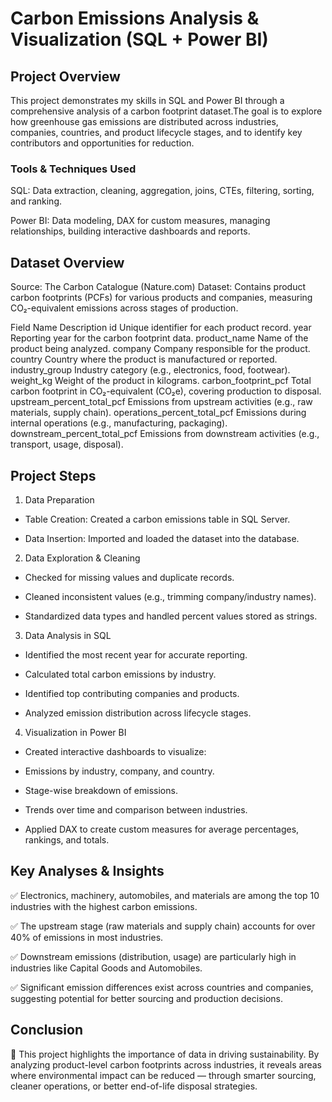 

# Carbon Emissions Analysis & Visualization (SQL + Power BI)
 

## Project Overview
This project demonstrates my skills in SQL and Power BI through a comprehensive analysis of a carbon footprint dataset.The goal is to explore how greenhouse gas emissions are distributed across industries, companies, countries, and product lifecycle stages, and to identify key contributors and opportunities for reduction.

 ### Tools & Techniques Used
SQL: Data extraction, cleaning, aggregation, joins, CTEs, filtering, sorting, and ranking.

Power BI: Data modeling, DAX for custom measures, managing relationships, building interactive dashboards and reports.

## Dataset Overview
Source: The Carbon Catalogue (Nature.com)
Dataset: Contains product carbon footprints (PCFs) for various products and companies, measuring CO₂-equivalent emissions across stages of production.

  Field Name	Description
  id	Unique identifier for each product record.
  year	Reporting year for the carbon footprint data.
  product_name	Name of the product being analyzed.
  company	Company responsible for the product.
  country	Country where the product is manufactured or reported.
  industry_group	Industry category (e.g., electronics, food, footwear).
  weight_kg	Weight of the product in kilograms.
  carbon_footprint_pcf	Total carbon footprint in CO₂-equivalent (CO₂e), covering production to disposal.
  upstream_percent_total_pcf	Emissions from upstream activities (e.g., raw materials, supply chain).
  operations_percent_total_pcf	Emissions during internal operations (e.g., manufacturing, packaging).
  downstream_percent_total_pcf	Emissions from downstream activities (e.g., transport, usage, disposal).

## Project Steps
1. Data Preparation
 - Table Creation: Created a carbon emissions table in SQL Server.

 - Data Insertion: Imported and loaded the dataset into the database.

2. Data Exploration & Cleaning
 - Checked for missing values and duplicate records.

 - Cleaned inconsistent values (e.g., trimming company/industry names).

 - Standardized data types and handled percent values stored as strings.

3. Data Analysis in SQL

 - Identified the most recent year for accurate reporting.

 - Calculated total carbon emissions by industry.

 - Identified top contributing companies and products.

 - Analyzed emission distribution across lifecycle stages.

4. Visualization in Power BI
 - Created interactive dashboards to visualize:

 - Emissions by industry, company, and country.

 - Stage-wise breakdown of emissions.

 - Trends over time and comparison between industries.

 - Applied DAX to create custom measures for average percentages, rankings, and totals.

## Key Analyses & Insights
✅ Electronics, machinery, automobiles, and materials are among the top 10 industries with the highest carbon emissions.

✅ The upstream stage (raw materials and supply chain) accounts for over 40% of emissions in most industries.

✅ Downstream emissions (distribution, usage) are particularly high in industries like Capital Goods and Automobiles.

✅ Significant emission differences exist across countries and companies, suggesting potential for better sourcing and production decisions.

## Conclusion
🌱 This project highlights the importance of data in driving sustainability. By analyzing product-level carbon footprints across industries, it reveals areas where environmental impact can be reduced — through smarter sourcing, cleaner operations, or better end-of-life disposal strategies.